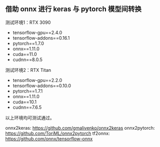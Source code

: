 ## 借助 onnx 进行 keras 与 pytorch 模型间转换

测试环境1：RTX 3090
- tensorflow-gpu==2.4.0
- tensorflow-addons==0.16.1
- pytorch==1.7.0
- onnx==1.11.0
- cuda==11.0
- cudnn==8.0.5

测试环境2：RTX Titan
- tensorflow-gpu==2.2.0
- tensorflow-addons==0.10.0
- pytorch==1.7.1
- onnx==1.11.0
- cuda==10.1
- cudnn==7.6.5

以上环境均可测试通过。

onnx2keras: https://github.com/gmalivenko/onnx2keras
onnx2pytorch: https://github.com/ToriML/onnx2pytorch
tf2onnx: https://github.com/onnx/tensorflow-onnx